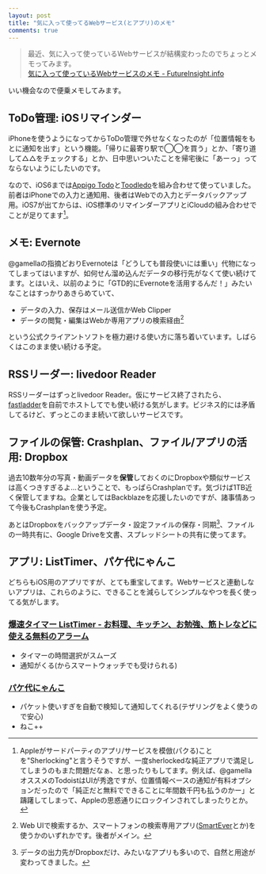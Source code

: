 ```yaml
---
layout: post
title: "気に入って使ってるWebサービス(とアプリ)のメモ"
comments: true
---
```


> 最近、気に入って使っているWebサービスが結構変わったのでちょっとメモってみます。  
[気に入って使っているWebサービスのメモ - FutureInsight.info](http://futureinsight.info/entry/2014/07/22/060138)

いい機会なので便乗メモしてみます。

## ToDo管理: iOSリマインダー

iPhoneを使うようになってからToDo管理で外せなくなったのが「位置情報をもとに通知を出す」という機能。「帰りに最寄り駅で◯◯を買う」とか、「寄り道して△△をチェックする」とか、日中思いついたことを帰宅後に「あーっ」ってならないようにしたいのです。

なので、iOS6までは[Appigo Todo][30]と[Toodledo][97]を組み合わせて使っていました。前者はiPhoneでの入力と通知用、後者はWebでの入力とデータバックアップ用。iOS7が出てからは、iOS標準のリマインダーアプリとiCloudの組み合わせでことが足りてます[^01]。

## メモ: Evernote

@gamellaの指摘どおりEvernoteは「どうしても普段使いには重い」代物になってしまってはいますが、如何せん溜め込んだデータの移行先がなくて使い続けてます。とはいえ、以前のように「GTD的にEvernoteを活用するんだ！」みたいなことはすっかりあきらめていて、

- データの入力、保存はメール送信かWeb Clipper
- データの閲覧・編集はWebか専用アプリの検索経由[^02]

という公式クライアントソフトを極力避ける使い方に落ち着いています。しばらくはこのまま使い続ける予定。

## RSSリーダー: livedoor Reader

RSSリーダーはずっとlivedoor Reader。仮にサービス終了されたら、[fastladder][72]を自前でホストしてでも使い続ける気がします。ビジネス的には矛盾してるけど、ずっとこのまま続いて欲しいサービスです。

## ファイルの保管: Crashplan、ファイル/アプリの活用: Dropbox

過去10数年分の写真・動画データを**保管**しておくのにDropboxや類似サービスは高くつきすぎるよ...ということで、もっぱらCrashplanです。気づけば1TB近く保管してますね。企業としてはBackblazeを応援したいのですが、諸事情あって今後もCrashplanを使う予定。

あとはDropboxをバックアップデータ・設定ファイルの保存・同期[^03]、ファイルの一時共有に、Google Driveを文書、スプレッドシートの共有に使ってます。

## アプリ: ListTimer、パケ代にゃんこ

どちらもiOS用のアプリですが、とても重宝してます。Webサービスと連動しないアプリは、これらのように、できることを減らしてシンプルなやつを長く使ってる気がします。

### [爆速タイマー ListTimer - お料理、キッチン、お勉強、筋トレなどに使える無料のアラーム][68]

- タイマーの時間選択がスムーズ
- 通知がくる(からスマートウォッチでも受けられる)

###  [パケ代にゃんこ][80]

- パケット使いすぎを自動で検知して通知してくれる(テザリングをよく使うので安心)
- ねこ++


[26]: https://itunes.apple.com/jp/app/smartever/id493990103?mt=8
[30]: https://itunes.apple.com/jp/app/todo-6-appuguredo-chu-lainaidebaisu/id282778557?mt=8
[68]: https://itunes.apple.com/jp/app/bao-sutaima-listtimer-o-liao/id890352174?mt=8
[72]: https://github.com/fastladder/fastladder
[80]: https://itunes.apple.com/jp/app/pake-dainyanko/id755118884?mt=8
[97]: http://www.toodledo.com/tasks/index.php

[^01]: Appleがサードパーティのアプリ/サービスを模倣(パクる)ことを"Sherlocking"と言うそうですが、一度sherlockedな純正アプリで満足してしまうのもまた問題だなぁ、と思ったりもしてます。例えば、@gamellaオススメのTodoistはUIが秀逸ですが、位置情報ベースの通知が有料オプションだったので「純正だと無料でできることに年間数千円も払うのかー」と躊躇してしまって、Appleの思惑通りにロックインされてしまったりとか。

[^02]: Web UIで検索するか、スマートフォンの検索専用アプリ([SmartEver][26]とか)を使うかのいずれかです。後者がメイン。

[^03]: データの出力先がDropboxだけ、みたいなアプリも多いので、自然と用途が変わってきました。
